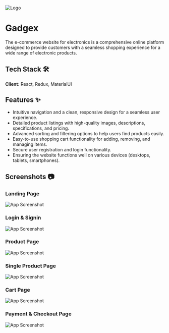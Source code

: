 ![Logo](https://gadgex.vercel.app/assets/Logo-a26a5bf7.png)

# Gadgex

The e-commerce website for electronics is a comprehensive online platform designed to provide customers with a seamless shopping experience for a wide range of electronic products.

## Tech Stack 🛠

**Client:** React, Redux, MaterialUI

## Features ✨

- Intuitive navigation and a clean, responsive design for a seamless user experience.
- Detailed product listings with high-quality images, descriptions, specifications, and pricing.
- Advanced sorting and filtering options to help users find products easily.
- Easy-to-use shopping cart functionality for adding, removing, and managing items.
- Secure user registration and login functionality.
- Ensuring the website functions well on various devices (desktops, tablets, smartphones).

## Screenshots 📷 

### Landing Page

![App Screenshot](https://terrific-treatment-9406.vercel.app/Image/Screenshot%20(15).png)

### Login & Signin

![App Screenshot](https://terrific-treatment-9406.vercel.app/Image/Screenshot%20(18).png)

### Product Page

![App Screenshot](https://terrific-treatment-9406.vercel.app/Image/Screenshot%20(16).png)

### Single Product Page

![App Screenshot](https://terrific-treatment-9406.vercel.app/Image/Screenshot%20(17).png)

### Cart Page

![App Screenshot](https://terrific-treatment-9406.vercel.app/Image/Screenshot%20(21).png)

### Payment & Checkout Page

![App Screenshot](https://terrific-treatment-9406.vercel.app/Image/Screenshot%20(20).png)

